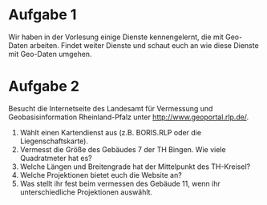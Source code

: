 # Aufgabe 1

Wir haben in der Vorlesung einige Dienste kennengelernt, die mit Geo-Daten arbeiten. Findet weiter Dienste und schaut euch an wie diese Dienste mit Geo-Daten umgehen.

# Aufgabe 2

Besucht die Internetseite des Landesamt für Vermessung und Geobasisinformation Rheinland-Pfalz unter <http://www.geoportal.rlp.de/>.

1. Wählt einen Kartendienst aus (z.B. BORIS.RLP oder die Liegenschaftskarte).
2. Vermesst die Größe des Gebäudes 7 der TH Bingen. Wie viele Quadratmeter hat es?
3. Welche Längen und Breitengrade hat der Mittelpunkt des TH-Kreisel?
4. Welche Projektionen bietet euch die Website an?
5. Was stellt ihr fest beim vermessen des Gebäude 11, wenn ihr unterschiedliche Projektionen auswählt.

